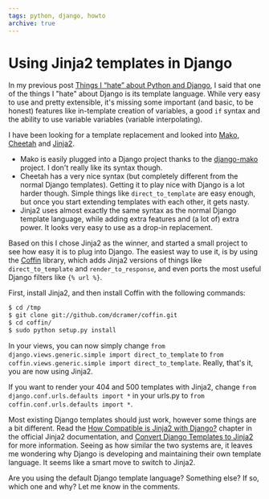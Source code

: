 ```yaml
---
tags: python, django, howto
archive: true
---
```


# Using Jinja2 templates in Django
In my previous post [Things I “hate” about Python and Django](/articles/2009/things-i-hate-about-python-and-django/), I said that one of the things I  "hate" about Django is its template language. While very easy to use and pretty extensible, it's missing some important (and basic, to be honest) features like in-template creation of variables, a good `if` syntax and the ability to use variable variables (variable interpolating).

I have been looking for a template replacement and looked into [Mako](http://www.makotemplates.org/), [Cheetah](http://www.cheetahtemplate.org/) and [Jinja2](http://jinja.pocoo.org/).

* Mako is easily plugged into a Django project thanks to the [django-mako](http://code.google.com/p/django-mako/) project. I don't really like its syntax though.
* Cheetah has a very nice syntax (but completely different from the normal Django templates). Getting it to play nice with Django is a lot harder though. Simple things like `direct_to_template` are easy enough, but once you start extending templates with each other, it gets nasty.
* Jinja2 uses almost exactly the same syntax as the normal Django template language, while adding extra features and (a lot of) extra power. It looks very easy to use as a drop-in replacement.

Based on this I chose Jinja2 as the winner, and started a small project to see how easy it is to plug into Django. The easiest way to use it, is by using the [Coffin](http://github.com/dcramer/coffin) library, which adds Jinja2 versions of things like `direct_to_template` and `render_to_response`, and even ports the most useful Django filters like `{% url %}`.

First, install Jinja2, and then install Coffin with the following commands:

```bash
$ cd /tmp
$ git clone git://github.com/dcramer/coffin.git
$ cd coffin/
$ sudo python setup.py install
```

In your views, you can now simply change `from django.views.generic.simple import direct_to_template` to `from coffin.views.generic.simple import direct_to_template`. Really, that's it, you are now using Jinja2.

If you want to render your 404 and 500 templates with Jinja2, change `from django.conf.urls.defaults import *` in your urls.py to `from coffin.conf.urls.defaults import *`.

Most existing Django templates should just work, however some things are a bit different. Read the [How Compatible is Jinja2 with Django?](http://jinja.pocoo.org/2/documentation/faq#how-compatible-is-jinja2-with-django) chapter in the official Jinja2 documentation, and [Convert Django Templates to Jinja2](http://splike.com/wiki/Convert_Django_Templates_to_Jinja2) for more information. Seeing as how similar the two systems are, it leaves me wondering why Django is developing and maintaining their own template language. It seems like a smart move to switch to Jinja2.

Are you using the default Django template language? Something else? If so, which one and why? Let me know in the comments.
